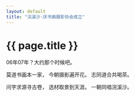 ```yaml
---
layout: default
title: "浣溪沙·庆书画摄影协会成立"
---
```


# {{ page.title }}

06年07年？大约那个时候吧。


莫道书画本一家，
今朝摄影遍开花。
志同道合共喝茶。

问字求源寻古卷，
选材取景到天涯。
一朝同唱浣溪沙。
